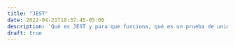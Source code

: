 ```yaml
---
title: "JEST"
date: 2022-04-21T18:37:45-05:00
description: 'Qué es JEST y para que funciona, qué es un prueba de unidad.'
draft: true
---
```


